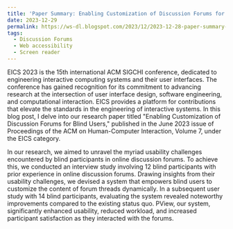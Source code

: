```yaml
---
title: 'Paper Summary: Enabling Customization of Discussion Forums for Blind Users'
date: 2023-12-29
permalink: https://ws-dl.blogspot.com/2023/12/2023-12-28-paper-summary-enabling.html
tags:
  - Discussion Forums
  - Web accessibility
  - Screen reader
---
```


EICS 2023 is the 15th international ACM SIGCHI conference, dedicated to engineering interactive computing systems and their user interfaces. The conference has gained recognition for its commitment to advancing research at the intersection of user interface design, software engineering, and computational interaction. EICS provides a platform for contributions that elevate the standards in the engineering of interactive systems. In this blog post, I delve into our research paper titled "Enabling Customization of Discussion Forums for Blind Users," published in the June 2023 issue of Proceedings of the ACM on Human-Computer Interaction, Volume 7, under the EICS category.

In our research, we aimed to unravel the myriad usability challenges encountered by blind participants in online discussion forums. To achieve this, we conducted an interview study involving 12 blind participants with prior experience in online discussion forums. Drawing insights from their usability challenges, we devised a system that empowers blind users to customize the content of forum threads dynamically. In a subsequent user study with 14 blind participants, evaluating the system revealed noteworthy improvements compared to the existing status quo. PView, our system, significantly enhanced usability, reduced workload, and increased participant satisfaction as they interacted with the forums. 

